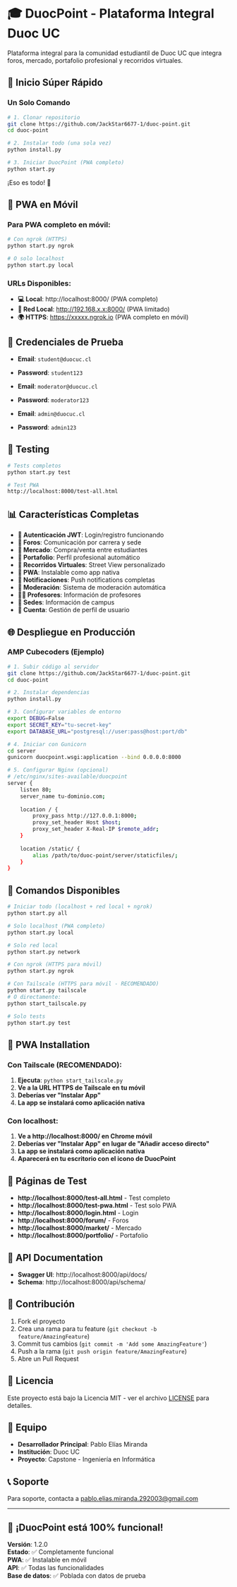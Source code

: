 # 🎓 DuocPoint - Plataforma Integral Duoc UC

Plataforma integral para la comunidad estudiantil de Duoc UC que integra foros, mercado, portafolio profesional y recorridos virtuales.

## 🚀 Inicio Súper Rápido

### Un Solo Comando

```bash
# 1. Clonar repositorio
git clone https://github.com/JackStar6677-1/duoc-point.git
cd duoc-point

# 2. Instalar todo (una sola vez)
python install.py

# 3. Iniciar DuocPoint (PWA completo)
python start.py
```

¡Eso es todo! 🎉

## 📱 PWA en Móvil

### Para PWA completo en móvil:

```bash
# Con ngrok (HTTPS)
python start.py ngrok

# O solo localhost
python start.py local
```

### URLs Disponibles:
- **💻 Local**: http://localhost:8000/ (PWA completo)
- **📱 Red Local**: http://192.168.x.x:8000/ (PWA limitado)
- **🌍 HTTPS**: https://xxxxx.ngrok.io (PWA completo en móvil)

## 🔐 Credenciales de Prueba

- **Email**: `student@duocuc.cl`
- **Password**: `student123`

- **Email**: `moderator@duocuc.cl`
- **Password**: `moderator123`

- **Email**: `admin@duocuc.cl`
- **Password**: `admin123`

## 🧪 Testing

```bash
# Tests completos
python start.py test

# Test PWA
http://localhost:8000/test-all.html
```

## 📊 Características Completas

- **🔐 Autenticación JWT**: Login/registro funcionando
- **💬 Foros**: Comunicación por carrera y sede
- **🛒 Mercado**: Compra/venta entre estudiantes
- **📁 Portafolio**: Perfil profesional automático
- **🏫 Recorridos Virtuales**: Street View personalizado
- **📱 PWA**: Instalable como app nativa
- **🔔 Notificaciones**: Push notifications completas
- **👥 Moderación**: Sistema de moderación automática
- **👨‍🏫 Profesores**: Información de profesores
- **🏢 Sedes**: Información de campus
- **👤 Cuenta**: Gestión de perfil de usuario

## 🌐 Despliegue en Producción

### AMP Cubecoders (Ejemplo)

```bash
# 1. Subir código al servidor
git clone https://github.com/JackStar6677-1/duoc-point.git
cd duoc-point

# 2. Instalar dependencias
python install.py

# 3. Configurar variables de entorno
export DEBUG=False
export SECRET_KEY="tu-secret-key"
export DATABASE_URL="postgresql://user:pass@host:port/db"

# 4. Iniciar con Gunicorn
cd server
gunicorn duocpoint.wsgi:application --bind 0.0.0.0:8000

# 5. Configurar Nginx (opcional)
# /etc/nginx/sites-available/duocpoint
server {
    listen 80;
    server_name tu-dominio.com;
    
    location / {
        proxy_pass http://127.0.0.1:8000;
        proxy_set_header Host $host;
        proxy_set_header X-Real-IP $remote_addr;
    }
    
    location /static/ {
        alias /path/to/duoc-point/server/staticfiles/;
    }
}
```

## 🔧 Comandos Disponibles

```bash
# Iniciar todo (localhost + red local + ngrok)
python start.py all

# Solo localhost (PWA completo)
python start.py local

# Solo red local
python start.py network

# Con ngrok (HTTPS para móvil)
python start.py ngrok

# Con Tailscale (HTTPS para móvil - RECOMENDADO)
python start.py tailscale
# O directamente:
python start_tailscale.py

# Solo tests
python start.py test
```

## 📱 PWA Installation

### Con Tailscale (RECOMENDADO):
1. **Ejecuta**: `python start_tailscale.py`
2. **Ve a la URL HTTPS de Tailscale en tu móvil**
3. **Deberías ver "Instalar App"**
4. **La app se instalará como aplicación nativa**

### Con localhost:
1. **Ve a http://localhost:8000/ en Chrome móvil**
2. **Deberías ver "Instalar App" en lugar de "Añadir acceso directo"**
3. **La app se instalará como aplicación nativa**
4. **Aparecerá en tu escritorio con el icono de DuocPoint**

## 🧪 Páginas de Test

- **http://localhost:8000/test-all.html** - Test completo
- **http://localhost:8000/test-pwa.html** - Test solo PWA
- **http://localhost:8000/login.html** - Login
- **http://localhost:8000/forum/** - Foros
- **http://localhost:8000/market/** - Mercado
- **http://localhost:8000/portfolio/** - Portafolio

## 📝 API Documentation

- **Swagger UI**: http://localhost:8000/api/docs/
- **Schema**: http://localhost:8000/api/schema/

## 🤝 Contribución

1. Fork el proyecto
2. Crea una rama para tu feature (`git checkout -b feature/AmazingFeature`)
3. Commit tus cambios (`git commit -m 'Add some AmazingFeature'`)
4. Push a la rama (`git push origin feature/AmazingFeature`)
5. Abre un Pull Request

## 📄 Licencia

Este proyecto está bajo la Licencia MIT - ver el archivo [LICENSE](LICENSE) para detalles.

## 👥 Equipo

- **Desarrollador Principal**: Pablo Elías Miranda
- **Institución**: Duoc UC
- **Proyecto**: Capstone - Ingeniería en Informática

## 📞 Soporte

Para soporte, contacta a [pablo.elias.miranda.292003@gmail.com](mailto:pablo.elias.miranda.292003@gmail.com)

---

## 🎉 ¡DuocPoint está 100% funcional!

**Versión**: 1.2.0  
**Estado**: ✅ Completamente funcional  
**PWA**: ✅ Instalable en móvil  
**API**: ✅ Todas las funcionalidades  
**Base de datos**: ✅ Poblada con datos de prueba